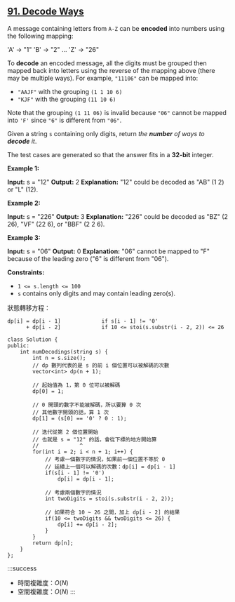 ## [91\. Decode Ways](https://leetcode.com/problems/decode-ways/)

A message containing letters from `A-Z` can be **encoded** into numbers using the following mapping:

'A' -> "1"
'B' -> "2"
...
'Z' -> "26"

To **decode** an encoded message, all the digits must be grouped then mapped back into letters using the reverse of the mapping above (there may be multiple ways). For example, `"11106"` can be mapped into:

-   `"AAJF"` with the grouping `(1 1 10 6)`
-   `"KJF"` with the grouping `(11 10 6)`

Note that the grouping `(1 11 06)` is invalid because `"06"` cannot be mapped into `'F'` since `"6"` is different from `"06"`.

Given a string `s` containing only digits, return _the **number** of ways to **decode** it_.

The test cases are generated so that the answer fits in a **32-bit** integer.

**Example 1:**

**Input:** s = "12"
**Output:** 2
**Explanation:** "12" could be decoded as "AB" (1 2) or "L" (12).

**Example 2:**

**Input:** s = "226"
**Output:** 3
**Explanation:** "226" could be decoded as "BZ" (2 26), "VF" (22 6), or "BBF" (2 2 6).

**Example 3:**

**Input:** s = "06"
**Output:** 0
**Explanation:** "06" cannot be mapped to "F" because of the leading zero ("6" is different from "06").

**Constraints:**

-   `1 <= s.length <= 100`
-   `s` contains only digits and may contain leading zero(s).


狀態轉移方程：

```cpp=
dp[i] = dp[i - 1]             if s[i - 1] != '0'
      + dp[i - 2]             if 10 <= stoi(s.substr(i - 2, 2)) <= 26
```

```cpp=
class Solution {
public:
    int numDecodings(string s) {
        int n = s.size();
        // dp 數列代表的是 s 的前 i 個位置可以被解碼的次數
        vector<int> dp(n + 1);
        
        // 起始值為 1，第 0 位可以被解碼
        dp[0] = 1;

        // 0 開頭的數字不能被解碼，所以要算 0 次
        // 其他數字開頭的話，算 1 次
        dp[1] = (s[0] == '0' ? 0 : 1);
        
        // 迭代從第 2 個位置開始
        // 也就是 s = "12" 的話，會從下標的地方開始算
        //             ^
        for(int i = 2; i < n + 1; i++) {
            // 考慮一個數字的情況，如果前一個位置不等於 0
            // 延續上一個可以解碼的次數：dp[i] = dp[i - 1]
            if(s[i - 1] != '0')
                dp[i] = dp[i - 1];

            // 考慮兩個數字的情況
            int twoDigits = stoi(s.substr(i - 2, 2));

            // 如果符合 10 ~ 26 之間，加上 dp[i - 2] 的結果
            if(10 <= twoDigits && twoDigits <= 26) {
                dp[i] += dp[i - 2];
            }
        }
        return dp[n];
    }
};
```

:::success
- 時間複雜度：$O(N)$
- 空間複雜度：$O(N)$
:::
